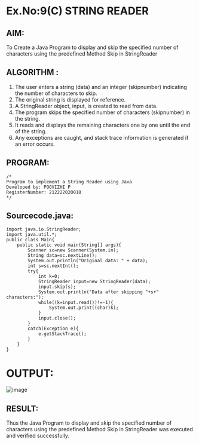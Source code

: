 # Ex.No:9(C)             STRING READER
## AIM:
 To Create a Java Program to display and skip the specified number of characters using the predefined Method Skip in StringReader


## ALGORITHM :
1.  The user enters a string (data) and an integer (skipnumber) indicating the number of characters to skip.
2.	The original string is displayed for reference.
3.	A StringReader object, input, is created to read from data.
4.	The program skips the specified number of characters (skipnumber) in the string.
5.	It reads and displays the remaining characters one by one until the end of the string.
6.	Any exceptions are caught, and stack trace information is generated if an error occurs.


## PROGRAM:
 ```
/*
Program to implement a String Reader using Java
Developed by: POOVIZHI P
RegisterNumber: 212222020018 
*/
```

## Sourcecode.java:
```
import java.io.StringReader;
import java.util.*;
public class Main{
    public static void main(String[] args){
        Scanner sc=new Scanner(System.in);
        String data=sc.nextLine();
        System.out.println("Original data: " + data);
        int s=sc.nextInt();
        try{
            int k=0;
            StringReader input=new StringReader(data);
            input.skip(s);
            System.out.println("Data after skipping "+s+" characters:");
            while((k=input.read())!=-1){
                System.out.print((char)k);
            }
            input.close();
        }
        catch(Exception e){
            e.getStackTrace();
        }
    }
}
```
# OUTPUT:
![image](https://github.com/user-attachments/assets/5fc12d5e-0c0d-4843-b6a7-903c5b5d3ab2)



## RESULT:
Thus the Java Program to display and skip the specified number of characters using the predefined Method Skip in StringReader was executed and verified successfully.











